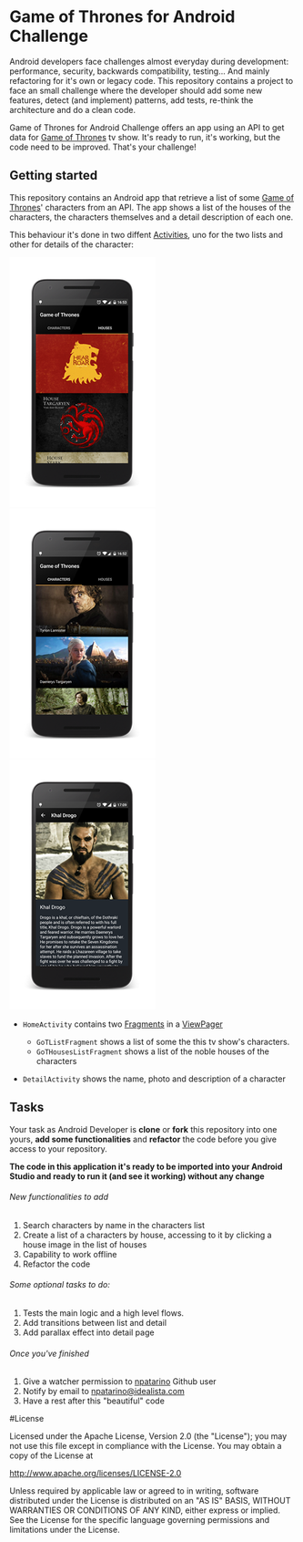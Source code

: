 # Game of Thrones for Android Challenge
Android developers face challenges almost everyday during development: performance, security, backwards compatibility, testing... And mainly refactoring for it's own or legacy code. 
This repository contains a project to face an small challenge where the developer should add some new features, detect (and implement) patterns, add tests, re-think the architecture and do a clean code.

Game of Thrones for Android Challenge offers an app using an API to get data for [Game of Thrones][GameOfThronesLink] tv show. It's ready to run, it's working, but the code need to be improved. That's your challenge!

## Getting started

This repository contains an Android app that retrieve a list of some [Game of Thrones][GameOfThronesLink]' characters from an API. The app shows a list of the houses of the characters, the characters themselves and a detail description of each one.

This behaviour it's done in two diffent [Activities][ActivityLink], uno for the two lists and other for details of the character:

![ScreenshotListCharacters][ScreenshotListCharacters]![ScreenshotListHouses][ScreenshotListHouses]![ScreenshotDetail][ScreenshotDetail]  
* ``HomeActivity`` contains two [Fragments][FragmentLink] in a [ViewPager][ViewPagerLink]
  * `GoTListFragment` shows a list of some the this tv show's characters.
  * `GoTHousesListFragment` shows a list of the noble houses of the characters 

* ``DetailActivity`` shows the name, photo and description of a character

## Tasks 

Your task as Android Developer is **clone** or **fork** this repository into one yours, **add some functionalities** and **refactor** the code before you give access to your repository.

**The code in this application it's ready to be imported into your Android Studio and ready to run it (and see it working) without any change**

###### New functionalities to add

1. Search characters by name in the characters list
2. Create a list of a characters by house, accessing to it by clicking a house image in the list of houses
3. Capability to work offline
4. Refactor the code

###### Some optional tasks to do:

1. Tests the main logic and a high level flows.
2. Add transitions between list and detail
3. Add parallax effect into detail page

###### Once you've finished
1. Give a watcher permission to [npatarino][npatarino] Github user
2. Notify by email to npatarino@idealista.com
3. Have a rest after this "beautiful" code

#License

Licensed under the Apache License, Version 2.0 (the "License");
you may not use this file except in compliance with the License.
You may obtain a copy of the License at

  http://www.apache.org/licenses/LICENSE-2.0

Unless required by applicable law or agreed to in writing, software
distributed under the License is distributed on an "AS IS" BASIS,
WITHOUT WARRANTIES OR CONDITIONS OF ANY KIND, either express or implied.
See the License for the specific language governing permissions and
limitations under the License.

[ScreenshotListCharacters]: ./art/ScreenshotListCharacters.png
[ScreenshotListHouses]: ./art/ScreenshotListHouses.png
[ScreenshotDetail]: ./art/ScreenshotDetail.png
[ActivityLink]: http://developer.android.com/intl/es/guide/components/activities.html
[FragmentLink]: http://developer.android.com/intl/es/guide/components/fragments.html
[GameOfThronesLink]: http://www.imdb.com/title/tt0944947/
[ViewPagerLink]: http://developer.android.com/intl/es/training/animation/screen-slide.html
[npatarino]: https://github.com/npatarino
